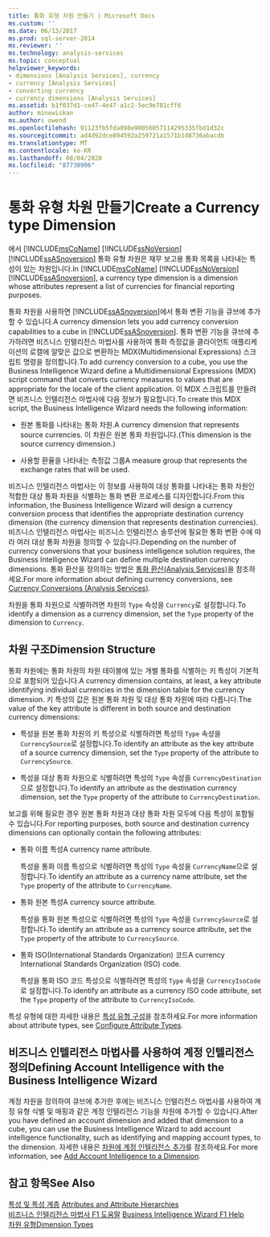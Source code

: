```yaml
---
title: 통화 유형 차원 만들기 | Microsoft Docs
ms.custom: ''
ms.date: 06/13/2017
ms.prod: sql-server-2014
ms.reviewer: ''
ms.technology: analysis-services
ms.topic: conceptual
helpviewer_keywords:
- dimensions [Analysis Services], currency
- currency [Analysis Services]
- converting currency
- currency dimensions [Analysis Services]
ms.assetid: b1f037d1-ce47-4e47-a1c2-5ec9e781cff6
author: minewiskan
ms.author: owend
ms.openlocfilehash: 91123fb5fda898e90056057114295335fbd1d32c
ms.sourcegitcommit: ad4d92dce894592a259721a1571b1d8736abacdb
ms.translationtype: MT
ms.contentlocale: ko-KR
ms.lasthandoff: 08/04/2020
ms.locfileid: "87730996"
---
```

# <a name="create-a-currency-type-dimension"></a><span data-ttu-id="8f131-102">통화 유형 차원 만들기</span><span class="sxs-lookup"><span data-stu-id="8f131-102">Create a Currency type Dimension</span></span>
  <span data-ttu-id="8f131-103">에서 [!INCLUDE[msCoName](../../includes/msconame-md.md)] [!INCLUDE[ssNoVersion](../../includes/ssnoversion-md.md)] [!INCLUDE[ssASnoversion](../../includes/ssasnoversion-md.md)] 통화 유형 차원은 재무 보고용 통화 목록을 나타내는 특성이 있는 차원입니다.</span><span class="sxs-lookup"><span data-stu-id="8f131-103">In [!INCLUDE[msCoName](../../includes/msconame-md.md)] [!INCLUDE[ssNoVersion](../../includes/ssnoversion-md.md)] [!INCLUDE[ssASnoversion](../../includes/ssasnoversion-md.md)], a currency type dimension is a dimension whose attributes represent a list of currencies for financial reporting purposes.</span></span>  
  
 <span data-ttu-id="8f131-104">통화 차원을 사용하면 [!INCLUDE[ssASnoversion](../../includes/ssasnoversion-md.md)]에서 통화 변환 기능을 큐브에 추가할 수 있습니다.</span><span class="sxs-lookup"><span data-stu-id="8f131-104">A currency dimension lets you add currency conversion capabilities to a cube in [!INCLUDE[ssASnoversion](../../includes/ssasnoversion-md.md)].</span></span> <span data-ttu-id="8f131-105">통화 변환 기능을 큐브에 추가하려면 비즈니스 인텔리전스 마법사를 사용하여 통화 측정값을 클라이언트 애플리케이션의 로캘에 알맞은 값으로 변환하는 MDX(Multidimensional Expressions) 스크립트 명령을 정의합니다.</span><span class="sxs-lookup"><span data-stu-id="8f131-105">To add currency conversion to a cube, you use the Business Intelligence Wizard define a Multidimensional Expressions (MDX) script command that converts currency measures to values that are appropriate for the locale of the client application.</span></span> <span data-ttu-id="8f131-106">이 MDX 스크립트를 만들려면 비즈니스 인텔리전스 마법사에 다음 정보가 필요합니다.</span><span class="sxs-lookup"><span data-stu-id="8f131-106">To create this MDX script, the Business Intelligence Wizard needs the following information:</span></span>  
  
-   <span data-ttu-id="8f131-107">원본 통화를 나타내는 통화 차원.</span><span class="sxs-lookup"><span data-stu-id="8f131-107">A currency dimension that represents source currencies.</span></span> <span data-ttu-id="8f131-108">이 차원은 원본 통화 차원입니다.</span><span class="sxs-lookup"><span data-stu-id="8f131-108">(This dimension is the source currency dimension.)</span></span>  
  
-   <span data-ttu-id="8f131-109">사용할 환율을 나타내는 측정값 그룹</span><span class="sxs-lookup"><span data-stu-id="8f131-109">A measure group that represents the exchange rates that will be used.</span></span>  
  
 <span data-ttu-id="8f131-110">비즈니스 인텔리전스 마법사는 이 정보를 사용하여 대상 통화를 나타내는 통화 차원인 적합한 대상 통화 차원을 식별하는 통화 변환 프로세스를 디자인합니다.</span><span class="sxs-lookup"><span data-stu-id="8f131-110">From this information, the Business Intelligence Wizard will design a currency conversion process that identifies the appropriate destination currency dimension (the currency dimension that represents destination currencies).</span></span> <span data-ttu-id="8f131-111">비즈니스 인텔리전스 마법사는 비즈니스 인텔리전스 솔루션에 필요한 통화 변환 수에 따라 여러 대상 통화 차원을 정의할 수 있습니다.</span><span class="sxs-lookup"><span data-stu-id="8f131-111">Depending on the number of currency conversions that your business intelligence solution requires, the Business Intelligence Wizard can define multiple destination currency dimensions.</span></span> <span data-ttu-id="8f131-112">통화 환산을 정의하는 방법은 [통화 환산&#40;Analysis Services&#41;](../currency-conversions-analysis-services.md)을 참조하세요.</span><span class="sxs-lookup"><span data-stu-id="8f131-112">For more information about defining currency conversions, see [Currency Conversions &#40;Analysis Services&#41;](../currency-conversions-analysis-services.md).</span></span>  
  
 <span data-ttu-id="8f131-113">차원을 통화 차원으로 식별하려면 차원의 `Type` 속성을 `Currency`로 설정합니다.</span><span class="sxs-lookup"><span data-stu-id="8f131-113">To identify a dimension as a currency dimension, set the `Type` property of the dimension to `Currency`.</span></span>  
  
## <a name="dimension-structure"></a><span data-ttu-id="8f131-114">차원 구조</span><span class="sxs-lookup"><span data-stu-id="8f131-114">Dimension Structure</span></span>  
 <span data-ttu-id="8f131-115">통화 차원에는 통화 차원의 차원 테이블에 있는 개별 통화를 식별하는 키 특성이 기본적으로 포함되어 있습니다.</span><span class="sxs-lookup"><span data-stu-id="8f131-115">A currency dimension contains, at least, a key attribute identifying individual currencies in the dimension table for the currency dimension.</span></span> <span data-ttu-id="8f131-116">키 특성의 값은 원본 통화 차원 및 대상 통화 차원에 따라 다릅니다.</span><span class="sxs-lookup"><span data-stu-id="8f131-116">The value of the key attribute is different in both source and destination currency dimensions:</span></span>  
  
-   <span data-ttu-id="8f131-117">특성을 원본 통화 차원의 키 특성으로 식별하려면 특성의 `Type` 속성을 `CurrencySource`로 설정합니다.</span><span class="sxs-lookup"><span data-stu-id="8f131-117">To identify an attribute as the key attribute of a source currency dimension, set the `Type` property of the attribute to `CurrencySource`.</span></span>  
  
-   <span data-ttu-id="8f131-118">특성을 대상 통화 차원으로 식별하려면 특성의 `Type` 속성을 `CurrencyDestination`으로 설정합니다.</span><span class="sxs-lookup"><span data-stu-id="8f131-118">To identify an attribute as the destination currency dimension, set the `Type` property of the attribute to `CurrencyDestination`.</span></span>  
  
 <span data-ttu-id="8f131-119">보고를 위해 필요한 경우 원본 통화 차원과 대상 통화 차원 모두에 다음 특성이 포함될 수 있습니다.</span><span class="sxs-lookup"><span data-stu-id="8f131-119">For reporting purposes, both source and destination currency dimensions can optionally contain the following attributes:</span></span>  
  
-   <span data-ttu-id="8f131-120">통화 이름 특성</span><span class="sxs-lookup"><span data-stu-id="8f131-120">A currency name attribute.</span></span>  
  
     <span data-ttu-id="8f131-121">특성을 통화 이름 특성으로 식별하려면 특성의 `Type` 속성을 `CurrencyName`으로 설정합니다.</span><span class="sxs-lookup"><span data-stu-id="8f131-121">To identify an attribute as a currency name attribute, set the `Type` property of the attribute to `CurrencyName`.</span></span>  
  
-   <span data-ttu-id="8f131-122">통화 원본 특성</span><span class="sxs-lookup"><span data-stu-id="8f131-122">A currency source attribute.</span></span>  
  
     <span data-ttu-id="8f131-123">특성을 통화 원본 특성으로 식별하려면 특성의 `Type` 속성을 `CurrencySource`로 설정합니다.</span><span class="sxs-lookup"><span data-stu-id="8f131-123">To identify an attribute as a currency source attribute, set the `Type` property of the attribute to `CurrencySource`.</span></span>  
  
-   <span data-ttu-id="8f131-124">통화 ISO(International Standards Organization) 코드</span><span class="sxs-lookup"><span data-stu-id="8f131-124">A currency International Standards Organization (ISO) code.</span></span>  
  
     <span data-ttu-id="8f131-125">특성을 통화 ISO 코드 특성으로 식별하려면 특성의 `Type` 속성을 `CurrencyIsoCode`로 설정합니다.</span><span class="sxs-lookup"><span data-stu-id="8f131-125">To identify an attribute as a currency ISO code attribute, set the `Type` property of the attribute to `CurrencyIsoCode`.</span></span>  
  
 <span data-ttu-id="8f131-126">특성 유형에 대한 자세한 내용은 [특성 유형 구성](attribute-properties-configure-attribute-types.md)을 참조하세요.</span><span class="sxs-lookup"><span data-stu-id="8f131-126">For more information about attribute types, see [Configure Attribute Types](attribute-properties-configure-attribute-types.md).</span></span>  
  
## <a name="defining-account-intelligence-with-the-business-intelligence-wizard"></a><span data-ttu-id="8f131-127">비즈니스 인텔리전스 마법사를 사용하여 계정 인텔리전스 정의</span><span class="sxs-lookup"><span data-stu-id="8f131-127">Defining Account Intelligence with the Business Intelligence Wizard</span></span>  
 <span data-ttu-id="8f131-128">계정 차원을 정의하여 큐브에 추가한 후에는 비즈니스 인텔리전스 마법사를 사용하여 계정 유형 식별 및 매핑과 같은 계정 인텔리전스 기능을 차원에 추가할 수 있습니다.</span><span class="sxs-lookup"><span data-stu-id="8f131-128">After you have defined an account dimension and added that dimension to a cube, you can use the Business Intelligence Wizard to add account intelligence functionality, such as identifying and mapping account types, to the dimension.</span></span> <span data-ttu-id="8f131-129">자세한 내용은 [차원에 계정 인텔리전스 추가](bi-wizard-add-account-intelligence-to-a-dimension.md)를 참조하세요.</span><span class="sxs-lookup"><span data-stu-id="8f131-129">For more information, see [Add Account Intelligence to a Dimension](bi-wizard-add-account-intelligence-to-a-dimension.md).</span></span>  
  
## <a name="see-also"></a><span data-ttu-id="8f131-130">참고 항목</span><span class="sxs-lookup"><span data-stu-id="8f131-130">See Also</span></span>  
 <span data-ttu-id="8f131-131">[특성 및 특성 계층](../multidimensional-models-olap-logical-dimension-objects/attributes-and-attribute-hierarchies.md) </span><span class="sxs-lookup"><span data-stu-id="8f131-131">[Attributes and Attribute Hierarchies](../multidimensional-models-olap-logical-dimension-objects/attributes-and-attribute-hierarchies.md) </span></span>  
 <span data-ttu-id="8f131-132">[비즈니스 인텔리전스 마법사 F1 도움말](../business-intelligence-wizard-f1-help.md) </span><span class="sxs-lookup"><span data-stu-id="8f131-132">[Business Intelligence Wizard F1 Help](../business-intelligence-wizard-f1-help.md) </span></span>  
 [<span data-ttu-id="8f131-133">차원 유형</span><span class="sxs-lookup"><span data-stu-id="8f131-133">Dimension Types</span></span>](../multidimensional-models-olap-logical-dimension-objects/database-dimension-properties-types.md)  
  
  

